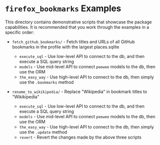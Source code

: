 # `firefox_bookmarks` Examples

This directory contains demonstrative scripts that showcase the package capabilities. It is recommended that you work through the examples in a specific order:

- `fetch_github_bookmarks/` - Fetch titles and URLs of all GitHub bookmarks in the profile with the largest places.sqlite

  - `execute_sql` - Use low-level API to connect to the db, and then execute a SQL query string
  - `models` - Use mid-level API to connect `peewee` models to the db, then use the ORM
  - `the_easy_way` - Use high-level API to connect to the db, then simply use the `.bookmarks` method

- `rename_to_wikikipedia/` - Replace "Wikipedia" in bookmark titles to "Wikikipedia"

  - `execute_sql` - Use low-level API to connect to the db, and then execute a SQL query string
  - `models` - Use mid-level API to connect `peewee` models to the db, then use the ORM
  - `the_easy_way` - Use high-level API to connect to the db, then simply use the `.update` method
  - `revert` - Revert the changes made by the above three scripts
